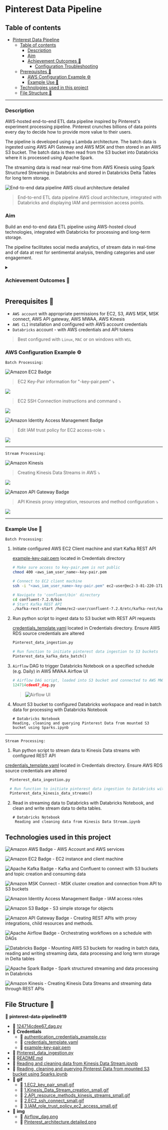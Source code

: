 # Pinterest Data Pipeline

## Table of contents

- [Pinterest Data Pipeline](#pinterest-data-pipeline)
  - [Table of contents](#table-of-contents)
    - [Description](#description)
    - [Aim](#aim)
    - [Achievement Outcomes 📖](#achievement-outcomes-)
      - [Configuration Troubleshooting](#configuration-troubleshooting)
  - [Prerequisites 🔧](#prerequisites-)
    - [AWS Configuration Example ⚙️](#aws-configuration-example-️)
    - [Example Use 📎](#example-use-)
  - [Technologies used in this project](#technologies-used-in-this-project)
  - [File Structure 📂](#file-structure-)
  
---

### Description

AWS-hosted end-to-end ETL data pipeline inspired by Pinterest's experiment processing pipeline.
Pinterest crunches billions of data points every day to decide how to provide more value to their users.

The pipeline is developed using a Lambda architecture. The batch data is ingested using AWS API Gateway and AWS MSK and then stored in an AWS S3 bucket. The batch data is then read from the S3 bucket into Databricks where it is processed using Apache Spark.

The streaming data is read near real-time from AWS Kinesis using Spark Structured Streaming in Databricks and stored in Databricks Delta Tables for long term storage.

![End-to-end data pipeline AWS cloud architecture detailed](img/Pinterest_architecture.detailed.png "End-to-end ETL data pipeline AWS cloud architecture, integrated with Databricks and displaying IAM and permission access points.")
> End-to-end ETL data pipeline AWS cloud architecture, integrated with Databricks and displaying IAM and permission access points.

### Aim

Build an end-to-end data ETL pipeline using AWS-hosted cloud technologies, integrated with Databricks for processing and long-term storage.

The pipeline facilitates social media analytics, of stream data in real-time and of data at rest for sentimental analysis, trending categories and user engagement.

<details>
<summary><h3>Achievement Outcomes 📖</h3></summary>

### Achievement Outcomes 📖

![Amazon EC2 Badge](https://img.shields.io/badge/Amazon%20EC2-F90?logo=amazonec2&logoColor=fff&style=plastic)
![Apache Kafka Badge](https://img.shields.io/badge/Apache%20Kafka-231F20?logo=apachekafka&logoColor=fff&style=plastic)

- Configuring AWS EC2 instances
- Installation and configuration of Kafka on EC2 client machine
- Creating topics with Kafka on EC2 instance

---

![Amazon S3 Badge](https://img.shields.io/badge/Amazon%20S3-569A31?logo=amazons3&logoColor=fff&style=plastic)
![Amazon Identity Access Management Badge](https://img.shields.io/badge/Amazon%20Identity%20Access%20Management-DD344C?logo=amazoniam&logoColor=fff&style=plastic)

- Configuring S3 bucket and MSK Connect
- Confluent to connect to S3 bucket and Kafka topics
- Creation of customised plugins and configuring MSK connector with IAM roles
  
---

![Amazon API Gateway Badge](https://img.shields.io/badge/Amazon%20API%20Gateway-FF4F8B?logo=amazonapigateway&logoColor=fff&style=plastic)

- Creating resource for proxy integration for REST API gateway
- Deployment of API
- Creation of API stages for deployment
- Configuration of Kafka REST proxy API on EC2 client machine
- Installation of Confluent package
- Configuration of kafka-rest.properties to perform IAM authentication
- Starting REST proxy on EC2 client machine
- Sending streaming data using API invoke URL to S3 bucket
  - Formatting data to JSON message formatting for API processing
  - Data from 3 pinterest tables to corresponding Kafka topics
- Creating and configuring resources
- Creating and configuring GET, POST, DELETE and PUT methods with integration requests.

---

![Databricks Badge](https://img.shields.io/badge/Databricks-FF3621?logo=databricks&logoColor=fff&style=plastic)

- Creating Databricks workspace
- Creating access key and secret access key for in AWS for full S3 access
- Loading in credential file to Databricks
- Mounting S3 bucket in Databricks
- Reading in .json format data into Databricks dataframes
- Reading and writing streaming data from Kinesis Data Streams
  
![Apache Spark Badge](https://img.shields.io/badge/Apache%20Spark-E25A1C?logo=apachespark&logoColor=fff&style=plastic)

- Cleaning data using PySparks
- Dataframe joins
- Querying and aggregations of data
  - group by
  - classifying values into groups
  - alias
  - sorting data

![Apache Airflow Badge](https://img.shields.io/badge/Apache%20Airflow-017CEE?logo=apacheairflow&logoColor=fff&style=plastic)

- Creating DAG to trigger Databricks notebook to run on schedule
- Uploading DAG to S3 bucket
- Using AWS MWAA environment to access Airflow UI
- Triggering DAG successfully
- Ensuring Databricks notebook is compatible with DAG and Airflow workflow

![Amazon Kinesis](https://img.shields.io/badge/Amazon%20Kinesis-8a42f5?style=plastic&logo={LOGO-NAME}&logoColor=white)

- Creating data streams in AWS Kinesis console
- Configuring REST API with Kinesis proxy integration
  - List streams
  - Create, describe and delete streams
  - Add records to streams
- Sending data to Kinesis Data Streams with REST APIs
  
---

#### Configuration Troubleshooting

- Troubleshooting through all configurations and set up of AWS services and users on AWS CLI
  - Including checking through all IAM permissions, MSK connect plugin and connector configuration, EC2 instances connection issues, API gateway configurations.
- Troubleshooting connection issues in Databricks, credentials configuration and Delta data formatting issues.
  
</details>

## Prerequisites 🔧

- `AWS account` with appropriate permissions for EC2, S3, AWS MSK, MSK connect, AWS API gateway, AWS MWAA, AWS Kinesis
- `AWS CLI` installation and configured with AWS account credentials
- `Databricks` account - with AWS credentials and API tokens

> Best configured with `Linux`, `MAC` or on windows with `WSL`

### AWS Configuration Example ⚙️

`Batch Processing:`

![Amazon EC2 Badge](https://img.shields.io/badge/Amazon%20EC2-F90?logo=amazonec2&logoColor=fff&style=plastic)

> EC2 Key-Pair information for "-key-pair.pem" ⤵️

![](gif/1.EC2_key_pair_small.gif)

> EC2 SSH Connection instructions and command ⤵️

![](gif/2.EC2_ssh_connect_small.gif)

![Amazon Identity Access Management Badge](https://img.shields.io/badge/Amazon%20Identity%20Access%20Management-DD344C?logo=amazoniam&logoColor=fff&style=plastic)

> Edit IAM trust policy for EC2 access-role ⤵️

![](gif/3.IAM_role_trust_policy_ec2_access_small.gif)

---

`Stream Processing:`

![Amazon Kinesis](https://img.shields.io/badge/Amazon%20Kinesis-8a42f5?style=plastic&logo={LOGO-NAME}&logoColor=white)

> Creating Kinesis Data Streams in AWS ⤵️

![](gif/1.Kinesis_Data_Stream_creation_small.gif)

![Amazon API Gateway Badge](https://img.shields.io/badge/Amazon%20API%20Gateway-FF4F8B?logo=amazonapigateway&logoColor=fff&style=plastic)

> API Kinesis proxy integration, resources and method configuration ⤵️

![](gif/2.API_resource_methods_kinesis_streams_small.gif)

---

### Example Use 📎

`Batch Processing:`

1. Initiate configured AWS EC2 Client machine and start Kafka REST API

     [example\-key\-pair.pem](Credentials/example-key-pair.pem) located in Credentials directory

      ```bash
      # Make sure access to key-pair.pem is not public
      chmod 400 <aws_iam_user_name>-key-pair.pem

      # Connect to EC2 client machine
      ssh -i "<aws_iam_user_name>-key-pair.pem" ec2-user@ec2-3-81-220-171.compute-1.amazonaws.com

     # Navigate to 'confluent/bin' directory
      cd confluent-7.2.0/bin
     # Start Kafka REST API
      ./kafka-rest-start /home/ec2-user/confluent-7.2.0/etc/kafka-rest/kafka-rest.properties
      ```

2. Run python script to ingest data to S3 bucket with REST API requests
  
   [credentials_template.yaml](Credentials/credentials_template.yaml) located in Credentials directory. Ensure AWS RDS source credentials are altered

     ```py
     Pinterest_data_ingestion.py

    # Run function to initiate pinterest data ingestion to S3 buckets
    Pinterest_data_kafka_data_batch()  

     ```

3. `Airflow` DAG to trigger Databricks Notebook on a specified schedule (e.g. Daily) in AWS MWAA Airflow UI

    ```py
    # Airflow DAG script, loaded into S3 bucket and connected to AWS MWAA environment
    124714cdee67_dag.py
    ```

    > ![Airflow UI](img/Airflow_dag.png "Airflow UI testing triggering DAG on a daily schedule.")

4. Mount S3 bucket to configured Databricks workspace and read in batch data for processing with Databricks Notebook

   ```shell
   # Databricks Notebook
   Reading, cleaning and querying Pinterest Data from mounted S3 bucket using Sparks.ipynb
   ```

---

`Stream Processing:`

1. Run python script to stream data to Kinesis Data streams with configured REST API

  [credentials_template.yaml](Credentials/credentials_template.yaml) located in Credentials directory. Ensure AWS RDS source credentials are altered

  ```py
    Pinterest_data_ingestion.py

    # Run function to initiate pinterest data ingestion to Databricks with AWS Kinesis
    Pinterest_data_kinesis_data_streams()
  ```

2. Read in streaming data to Databricks with Databricks Notebook, and clean and write stream data to delta tables.

   ```shell
   # Databricks Notebook
    Reading and cleaning data from Kinesis Data Stream.ipynb
   ```

## Technologies used in this project

![Amazon AWS Badge](https://img.shields.io/badge/Amazon%20AWS-232F3E?logo=amazonaws&logoColor=fff&style=plastic) - AWS Account and AWS services

![Amazon EC2 Badge](https://img.shields.io/badge/Amazon%20EC2-F90?logo=amazonec2&logoColor=fff&style=plastic) - EC2 instance and client machine

![Apache Kafka Badge](https://img.shields.io/badge/Apache%20Kafka-231F20?logo=apachekafka&logoColor=fff&style=plastic) - Kafka and Confluent to connect with S3 buckets and topic creation and consuming data

![Amazon MSK Connect](https://img.shields.io/badge/Amazon%20MSK%20Connect-8a42f5?style=plastic&logo={LOGO-NAME}&logoColor=white) - MSK cluster creation and connection from API to S3 buckets

![Amazon Identity Access Management Badge](https://img.shields.io/badge/Amazon%20Identity%20Access%20Management-DD344C?logo=amazoniam&logoColor=fff&style=plastic) - IAM access roles

![Amazon S3 Badge](https://img.shields.io/badge/Amazon%20S3-569A31?logo=amazons3&logoColor=fff&style=plastic) - S3 simple storage for objects

![Amazon API Gateway Badge](https://img.shields.io/badge/Amazon%20API%20Gateway-FF4F8B?logo=amazonapigateway&logoColor=fff&style=plastic) - Creating REST APIs with proxy integrations, child resources and methods.

![Apache Airflow Badge](https://img.shields.io/badge/Apache%20Airflow-017CEE?logo=apacheairflow&logoColor=fff&style=plastic) - Orchestrating workflows on a schedule with DAGs

![Databricks Badge](https://img.shields.io/badge/Databricks-FF3621?logo=databricks&logoColor=fff&style=plastic) - Mounting AWS S3 buckets for reading in batch data, reading and writing streaming data, data processing and long term storage in Delta tables

![Apache Spark Badge](https://img.shields.io/badge/Apache%20Spark-E25A1C?logo=apachespark&logoColor=fff&style=plastic) - Spark structured streaming and data processing in Databricks

![Amazon Kinesis](https://img.shields.io/badge/Amazon%20Kinesis-8a42f5?style=plastic&logo={LOGO-NAME}&logoColor=white) - Creating Kinesis Data Streams and streaming data through REST APIs

## File Structure 📂

📂 __pinterest\-data\-pipeline819__
- 📄 [124714cdee67\_dag.py](124714cdee67_dag.py)
- 📂 __Credentials__
  - 📄 [authentication\_credentials\_example.csv](Credentials/authentication_credentials_example.csv)
  - 📄 [credentials\_template.yaml](Credentials/credentials_template.yaml)
  - 📄 [example\-key\-pair.pem](Credentials/example-key-pair.pem)
- 📄 [Pinterest\_data\_ingestion.py](Pinterest_data_ingestion.py)
- 📄 [README.md](README.md)
- 📄 [Reading and cleaning data from Kinesis Data Stream.ipynb](Reading%20and%20cleaning%20data%20from%20Kinesis%20Data%20Stream.ipynb)
- 📄 [Reading, cleaning and querying Pinterest Data from mounted S3 bucket using Sparks.ipynb](Reading%2C%20cleaning%20and%20querying%20Pinterest%20Data%20from%20mounted%20S3%20bucket%20using%20Sparks.ipynb)
- 📂 __gif__
  - 📄 [1.EC2\_key\_pair\_small.gif](gif/1.EC2_key_pair_small.gif)
  - 📄 [1.Kinesis\_Data\_Stream\_creation\_small.gif](gif/1.Kinesis_Data_Stream_creation_small.gif)
  - 📄 [2.API\_resource\_methods\_kinesis\_streams\_small.gif](gif/2.API_resource_methods_kinesis_streams_small.gif)
  - 📄 [2.EC2\_ssh\_connect\_small.gif](gif/2.EC2_ssh_connect_small.gif)
  - 📄 [3.IAM\_role\_trust\_policy\_ec2\_access\_small.gif](gif/3.IAM_role_trust_policy_ec2_access_small.gif)
- 📂 __img__
  - 📄 [Airflow\_dag.png](img/Airflow_dag.png)
  - 📄 [Pinterest\_architecture.detailed.png](img/Pinterest_architecture.detailed.png)